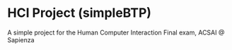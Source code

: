 # HCI Project (simpleBTP)
A simple project for the Human Computer Interaction Final exam, ACSAI @ Sapienza
